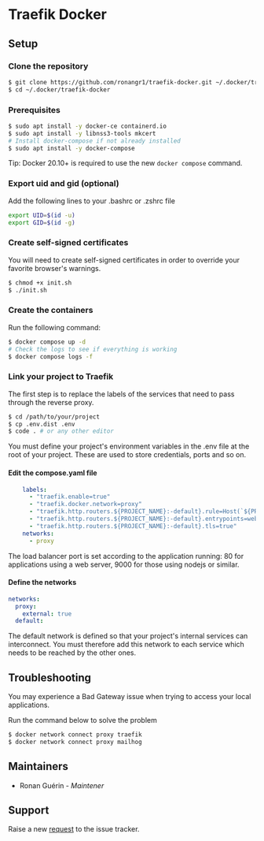 # Traefik Docker

## Setup

### Clone the repository

```bash
$ git clone https://github.com/ronangr1/traefik-docker.git ~/.docker/traefik-docker
$ cd ~/.docker/traefik-docker
```

### Prerequisites

```bash
$ sudo apt install -y docker-ce containerd.io
$ sudo apt install -y libnss3-tools mkcert
# Install docker-compose if not already installed
$ sudo apt install -y docker-compose
```

Tip: Docker 20.10+ is required to use the new `docker compose` command.

### Export uid and gid (optional)

Add the following lines to your .bashrc or .zshrc file

```bash
export UID=$(id -u) 
export GID=$(id -g)
```

### Create self-signed certificates

You will need to create self-signed certificates in order to override your favorite browser's warnings.

```bash
$ chmod +x init.sh
$ ./init.sh
```

### Create the containers

Run the following command:

```bash
$ docker compose up -d
# Check the logs to see if everything is working
$ docker compose logs -f
```

### Link your project to Traefik

The first step is to replace the labels of the services that need to pass through the reverse proxy.

```bash
$ cd /path/to/your/project
$ cp .env.dist .env
$ code . # or any other editor
```

You must define your project's environment variables in the .env file at the root of your project. These are used to store credentials, ports and so on.

#### Edit the compose.yaml file

```yaml
    labels:
      - "traefik.enable=true"
      - "traefik.docker.network=proxy"
      - "traefik.http.routers.${PROJECT_NAME}:-default}.rule=Host(`${PROJECT_NAME}:-default}.domain.localhost`)"
      - "traefik.http.routers.${PROJECT_NAME}:-default}.entrypoints=websecure"
      - "traefik.http.routers.${PROJECT_NAME}:-default}.tls=true"
    networks:
      - proxy
```

The load balancer port is set according to the application running: 80 for applications using a web server, 9000 for those using nodejs or similar.

#### Define the networks

```yaml
networks:
  proxy:
    external: true
  default:
```

The default network is defined so that your project's internal services can interconnect. You must therefore add this network to each service which needs to be reached by the other ones.

## Troubleshooting

You may experience a Bad Gateway issue when trying to access your local applications.

Run the command below to solve the problem

```bash
$ docker network connect proxy traefik
$ docker network connect proxy mailhog
```

## Maintainers

* Ronan Guérin - *Maintener*

## Support

Raise a new [request](https://github.com/ronangr1/traefik-docker/issues) to the issue tracker.
